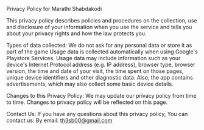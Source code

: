 Privacy Policy for Marathi Shabdakodi

This privacy policy describes policies and procedures on the collection, use and disclosure of your information when you use the service and tells you about your privacy rights and how the law protects you.

Types of data collected:
We do not ask for any personal data or store it as part of the game
Usage data is collected automatically when using Google's Playstore Services.
Usage data may include information such as your device's Internet Protocol address (e.g. IP address), browser type, browser version, the time and date of your visit, the time spent on those pages, unique device identifiers and other diagnostic data.
Also, the app contains advertisements, which may also collect some basic device details.

Changes to this Privacy Policy:
We may update our privacy policy from time to time. Changes to privacy policy will be reflected on this page.

Contact Us:
If you have any questions about this privacy policy, You can contact us:
By email: th3sb00@gmail.com
